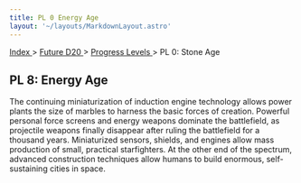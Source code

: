 ```yaml
---
title: PL 0 Energy Age
layout: '~/layouts/MarkdownLayout.astro'
---
```


[ Index ](/) > [ Future D20 ](/future.d20.srd) > [ Progress Levels ](/future.d20.srd/progress.levels) > PL 0: Stone Age

##  PL 8: Energy Age

The continuing miniaturization of induction engine technology allows power
plants the size of marbles to harness the basic forces of creation. Powerful
personal force screens and energy weapons dominate the battlefield, as
projectile weapons finally disappear after ruling the battlefield for a
thousand years. Miniaturized sensors, shields, and engines allow mass
production of small, practical starfighters. At the other end of the spectrum,
advanced construction techniques allow humans to build enormous, self-
sustaining cities in space.

